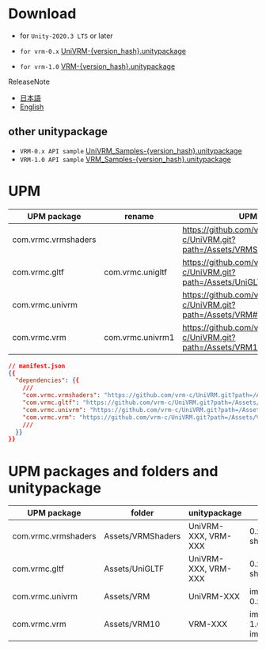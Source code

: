 # Download

* for `Unity-2020.3 LTS` or later

* `for vrm-0.x` [UniVRM-{version_hash}.unitypackage](https://github.com/vrm-c/UniVRM/releases/download/v{version}/UniVRM-{version_hash}.unitypackage)
* `for vrm-1.0` [VRM-{version_hash}.unitypackage](https://github.com/vrm-c/UniVRM/releases/download/v{version}/VRM-{version_hash}.unitypackage)

ReleaseNote
* [日本語](https://vrm-c.github.io/UniVRM/ja/release/079/v{version}.html)
* [English](https://vrm-c.github.io/UniVRM/en/release/079/v{version}.html)

## other unitypackage

* `VRM-0.x API sample` [UniVRM_Samples-{version_hash}.unitypackage](https://github.com/vrm-c/UniVRM/releases/download/v{version}/UniVRM_Samples-{version_hash}.unitypackage)
* `VRM-1.0 API sample` [VRM_Samples-{version_hash}.unitypackage](https://github.com/vrm-c/UniVRM/releases/download/v{version}/VRM_Samples-{version_hash}.unitypackage)

# UPM

| UPM package         | rename           | UPM url                                                                |
|---------------------|------------------|------------------------------------------------------------------------|
| com.vrmc.vrmshaders |                  | https://github.com/vrm-c/UniVRM.git?path=/Assets/VRMShaders#v{version} |
| com.vrmc.gltf       | com.vrmc.unigltf | https://github.com/vrm-c/UniVRM.git?path=/Assets/UniGLTF#v{version}    |
| com.vrmc.univrm     |                  | https://github.com/vrm-c/UniVRM.git?path=/Assets/VRM#v{version}        |
| com.vrmc.vrm        | com.vrmc.univrm1 | https://github.com/vrm-c/UniVRM.git?path=/Assets/VRM10#v{version}      |

```json
// manifest.json
{{
  "dependencies": {{
    ///
    "com.vrmc.vrmshaders": "https://github.com/vrm-c/UniVRM.git?path=/Assets/VRMShaders#v{version}",
    "com.vrmc.gltf": "https://github.com/vrm-c/UniVRM.git?path=/Assets/UniGLTF#v{version}",
    "com.vrmc.univrm": "https://github.com/vrm-c/UniVRM.git?path=/Assets/VRM#v{version}",
    "com.vrmc.vrm": "https://github.com/vrm-c/UniVRM.git?path=/Assets/VRM10#v{version}",
    ///
  }}
}}
```

# UPM packages and folders and unitypackage

| UPM package         | folder          | unitypackage                                                               | note |
|---------------------|------------------|------------------------------------------------------------------------|-|
| com.vrmc.vrmshaders | Assets/VRMShaders |  UniVRM-XXX, VRM-XXX | 0.x and 1.0 shared |
| com.vrmc.gltf       | Assets/UniGLTF |  UniVRM-XXX, VRM-XXX | 0.x and 1.0 shared |
| com.vrmc.univrm     | Assets/VRM  | UniVRM-XXX | import/export 0.x |
| com.vrmc.vrm        | Assets/VRM10 | VRM-XXX | import/export 1.0 and import 0.x |
